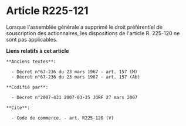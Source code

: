 # Article R225-121

Lorsque l'assemblée générale a supprimé le droit préférentiel de souscription des actionnaires, les dispositions de l'article
R. 225-120 ne sont pas applicables.

**Liens relatifs à cet article**

	**Anciens textes**:

	  - Décret n°67-236 du 23 mars 1967 - art. 157 (M)
	  - Décret n°67-236 du 23 mars 1967 - art. 157 (Ab)

	**Codifié par**:

	  - Décret n°2007-431 2007-03-25 JORF 27 mars 2007

	**Cite**:

	  - Code de commerce. - art. R225-120 (V)
